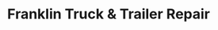 ---
title: "Franklin Truck & Trailer Repair"
url: /franklin/franklin-truck-and-trailer-repair/
shop: car repair
---